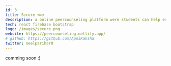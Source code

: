 ```yaml
---
id: 3
title: Secure स्थल
description: a online peercounseling platform were students can help each other by chating to therapist, and evaluate themselves using assessments specifically created for them.
tech: react firebase bootstrap
logo: /images/secure.png
website: https://peercounseling.netlify.app/
# github: https://github.com/ApniKaksha
twitter: neelparihar0
---
```


comming soon :)
